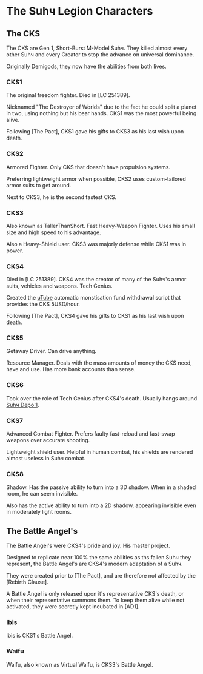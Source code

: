 # The Suhч Legion Characters
## The CKS
The CKS are Gen 1, Short-Burst M-Model Suhч. They killed almost every other Suhч and every Creator to stop the advance on universal dominance.

Originally Demigods, they now have the abilities from both lives.
### CKS1
The original freedom fighter. Died in [LC 251389].

Nicknamed "The Destroyer of Worlds" due to the fact he could split a planet in two, using nothing but his bear hands. CKS1 was the most powerful being alive.

Following [The Pact], CKS1 gave his gifts to CKS3 as his last wish upon death.
### CKS2
Armored Fighter. Only CKS that doesn't have propulsion systems.

Preferring lightweight armor when possible, CKS2 uses custom-tailored armor suits to get around.

Next to CKS3, he is the second fastest CKS.
### CKS3
Also known as TallerThanShort. Fast Heavy-Weapon Fighter. Uses his small size and high speed to his advantage.

Also a Heavy-Shield user. CKS3 was majorly defense while CKS1 was in power.
### CKS4
Died in [LC 251389]. CKS4 was the creator of many of the Suhч's armor suits, vehicles and weapons. Tech Genius.

Created the [uTube](https://common-codes.github.io/uTube/) automatic monstisation fund withdrawal script that provides the CKS 5USD/hour.

Following [The Pact], CKS4 gave his gifts to CKS1 as his last wish upon death.
### CKS5
Getaway Driver. Can drive anything.

Resource Manager. Deals with the mass amounts of money the CKS need, have and use. Has more bank accounts than sense.
### CKS6
Took over the role of Tech Genius after CKS4's death. Usually hangs around [Suhч Depo 1](https://tallerthanshort.github.io/gps/depos/#depo-1).
### CKS7
Advanced Combat Fighter. Prefers faulty fast-reload and fast-swap weapons over accurate shooting.

Lightweight shield user. Helpful in human combat, his shields are rendered almost useless in Suhч combat.
### CKS8
Shadow. Has the passive ability to turn into a 3D shadow. When in a shaded room, he can seem invisible.

Also has the active ability to turn into a 2D shadow, appearing invisible even in moderately light rooms.
## The Battle Angel's
The Battle Angel's were CKS4's pride and joy. His master project.

Designed to replicate near 100% the same abilities as ths fallen Suhч they represent, the Battle Angel's are CKS4's modern adaptation of a Suhч.

They were created prior to [The Pact], and are therefore not affected by the [Rebirth Clause].

A Battle Angel is only released upon it's representative CKS's death, or when their representative summons them. To keep them alive while not activated, they were secretly kept incubated in [AD1].
### Ibis
Ibis is CKS1's Battle Angel.
### Waifu
Waifu, also known as Virtual Waifu, is CKS3's Battle Angel.
